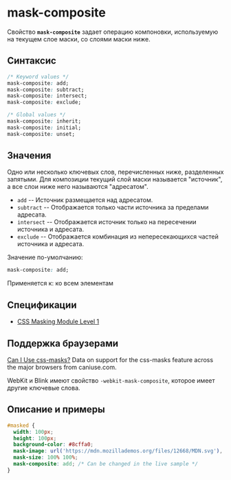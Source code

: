 # mask-composite

Свойство **`mask-composite`** задает операцию компоновки, используемую на текущем слое маски, со слоями маски ниже.

## Синтаксис

```css
/* Keyword values */
mask-composite: add;
mask-composite: subtract;
mask-composite: intersect;
mask-composite: exclude;

/* Global values */
mask-composite: inherit;
mask-composite: initial;
mask-composite: unset;
```

## Значения

Одно или несколько ключевых слов, перечисленных ниже, разделенных запятыми. Для композиции текущий слой маски называется "источник", а все слои ниже него называются "адресатом".

- `add` -- Источник размещается над адресатом.
- `subtract` -- Отображается только части источника за пределами адресата.
- `intersect` -- Отображается источник только на пересечении источника и адресата.
- `exclude` -- Отображается комбинация из непересекающихся частей источника и адресата.

Значение по-умолчанию:

```css
mask-composite: add;
```

Применяется к: ко всем элементам

## Спецификации

- [CSS Masking Module Level 1](https://drafts.fxtf.org/css-masking-1/#the-mask-composite)

## Поддержка браузерами

<p class="ciu_embed" data-feature="css-masks" data-periods="future_1,current,past_1,past_2">
  <a href="http://caniuse.com/#feat=css-masks">Can I Use css-masks?</a> Data on support for the css-masks feature across the major browsers from caniuse.com.
</p>

WebKit и Blink имеют свойство `-webkit-mask-composite`, которое имеет другие ключевые слова.

## Описание и примеры

```css
#masked {
  width: 100px;
  height: 100px;
  background-color: #8cffa0;
  mask-image: url('https://mdn.mozillademos.org/files/12668/MDN.svg'), url('https://mdn.mozillademos.org/files/12676/star.svg');
  mask-size: 100% 100%;
  mask-composite: add; /* Can be changed in the live sample */
}
```
